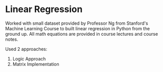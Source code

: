 # Linear Regression

Worked with small dataset provided by Professor Ng from Stanford's Machine Learning Course to built linear regression in Python from the ground up. All math equations are provided in course lectures and course notes.

Used 2 approaches:
1) Logic Approach
2) Matrix Implementation

